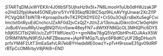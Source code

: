 $START$qDMJxWYEKXr4J0tIbSF5UjhxHz9x5t+7N6LmooH1uUb0dHWJzak3Po2Hd32fpjilAwk45ONEybrv/5YvY835kqfB28tC5qz9hLnAVYgUnwar2XcZl1PPCVgQ84TbINTB+Kproap0sx9vTKZPDXDYE0Z+Cr50u3OsjErsBeXu5egFCviImctxt0nRyuEdCnchcrJZxAF0d2jvCxQjZ+Jt/nZJr13onuaJDikrc0nC1e0qHdHJoBu6VxouRRyUwgBNQl1Vcn5ww48eyFN7+dWfXFNNQcOL3MHQPic6DYSh9jKl5CITbl2WI/x/cZzPTFMfUex/O++gmN8w78gQ5VpfGbHPn4DJAAxX5WGfRIM1WNyN9Fj5UvNFZBeaune+jApHFMGp7Lqlyc6P8dKCyUF2BgDHuo/hprfxYM4F2UtT3mEaSafvLRi7ebBYHwdxME0owzY+pTvH9rsswE31gv09dRlFrBTpCcOM6rbyV8jPAl8=$END$